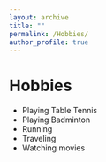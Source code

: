 ```yaml
---
layout: archive
title: ""
permalink: /Hobbies/
author_profile: true
---
```




Hobbies
===
* Playing Table Tennis
* Playing Badminton
* Running
* Traveling
* Watching movies


